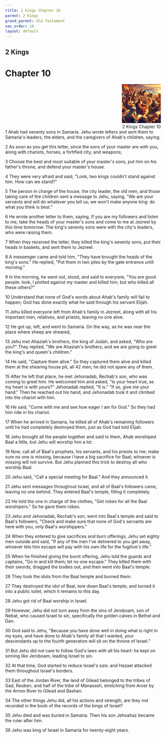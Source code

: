 ```yaml
---
title: 2 Kings Chapter 10
parent: 2 Kings
grand_parent: Old Testament
nav_order: 10
layout: default
---
```


## 2 Kings

# Chapter 10

<div style="clear: both; text-align: right;">
    <img src="/assets/Image/2 Kings/500/10.jpg" alt="2 Kings Chapter 10" class="chapter-image" style="max-width: 25%; height: auto;"/>
    <figcaption style="font-size: 14px;">2 Kings Chapter 10</figcaption>
</div>
1 Ahab had seventy sons in Samaria. Jehu wrote letters and sent them to Samaria's leaders, the elders, and the caregivers of Ahab's children, saying.

2 As soon as you get this letter, since the sons of your master are with you, along with chariots, horses, a fortified city, and weapons;

3 Choose the best and most suitable of your master's sons, put him on his father's throne, and defend your master's house.

4 They were very afraid and said, "Look, two kings couldn't stand against him. How can we stand?"

5 The person in charge of the house, the city leader, the old men, and those taking care of the children sent a message to Jehu, saying, "We are your servants and will do whatever you tell us; we won't make anyone king: do what you think is best."

6 He wrote another letter to them, saying, If you are my followers and listen to me, take the heads of your master's sons and come to me at Jezreel by this time tomorrow. The king's seventy sons were with the city's leaders, who were raising them.

7 When they received the letter, they killed the king's seventy sons, put their heads in baskets, and sent them to Jezreel.

8 A messenger came and told him, "They have brought the heads of the king's sons." He replied, "Put them in two piles by the gate entrance until morning."

9 In the morning, he went out, stood, and said to everyone, "You are good people: look, I plotted against my master and killed him; but who killed all these others?"

10 Understand that none of God's words about Ahab's family will fail to happen; God has done exactly what he said through his servant Elijah.

11 Jehu killed everyone left from Ahab's family in Jezreel, along with all his important men, relatives, and priests, leaving no one alive.

12 He got up, left, and went to Samaria. On the way, as he was near the place where sheep are sheared,

13 Jehu met Ahaziah's brothers, the king of Judah, and asked, "Who are you?" They replied, "We are Ahaziah's brothers, and we are going to greet the king's and queen's children."

14 He said, "Capture them alive." So they captured them alive and killed them at the shearing house pit, all 42 men; he did not spare any of them.

15 After he left that place, he met Jehonadab, Rechab's son, who was coming to greet him. He welcomed him and asked, "Is your heart true, as my heart is with yours?" Jehonadab replied, "It is." "If so, give me your hand." Then he reached out his hand, and Jehonadab took it and climbed into the chariot with him.

16 He said, "Come with me and see how eager I am for God." So they had him ride in his chariot.

17 When he arrived in Samaria, he killed all of Ahab's remaining followers until he had completely destroyed them, just as God had told Elijah.

18 Jehu brought all the people together and said to them, Ahab worshiped Baal a little, but Jehu will worship him a lot.

19 Now, call all of Baal's prophets, his servants, and his priests to me; make sure no one is missing, because I have a big sacrifice for Baal; whoever is missing will not survive. But Jehu planned this trick to destroy all who worship Baal.

20 Jehu said, "Call a special meeting for Baal." And they announced it.

21 Jehu sent messages throughout Israel, and all of Baal's followers came, leaving no one behind. They entered Baal's temple, filling it completely.

22 He told the one in charge of the clothes, "Get robes for all the Baal worshipers." So he gave them robes.

23 Jehu and Jehonadab, Rechab's son, went into Baal's temple and said to Baal's followers, "Check and make sure that none of God's servants are here with you, only Baal's worshippers."

24 When they entered to give sacrifices and burn offerings, Jehu set eighty men outside and said, "If any of the men I've delivered to you get away, whoever lets him escape will pay with his own life for the fugitive's life."

25 When he finished giving the burnt offering, Jehu told the guards and captains, "Go in and kill them; let no one escape." They killed them with their swords, dragged the bodies out, and then went into Baal's temple.

26 They took the idols from the Baal temple and burned them.

27 They destroyed the idol of Baal, tore down Baal's temple, and turned it into a public toilet, which it remains to this day.

28 Jehu got rid of Baal worship in Israel.

29 However, Jehu did not turn away from the sins of Jeroboam, son of Nebat, who caused Israel to sin, specifically the golden calves in Bethel and Dan.

30 God said to Jehu, "Because you have done well in doing what is right in my eyes, and have done to Ahab's family all that I wanted, your descendants up to the fourth generation will sit on the throne of Israel."

31 But Jehu did not care to follow God's laws with all his heart: he kept on sinning like Jeroboam, leading Israel to sin.

32 At that time, God started to reduce Israel's size: and Hazael attacked them throughout Israel's borders.

33 East of the Jordan River, the land of Gilead belonged to the tribes of Gad, Reuben, and half of the tribe of Manasseh, stretching from Aroer by the Arnon River to Gilead and Bashan.

34 The other things Jehu did, all his actions and strength, are they not recorded in the book of the records of the kings of Israel?

35 Jehu died and was buried in Samaria. Then his son Jehoahaz became the ruler after him.

36 Jehu was king of Israel in Samaria for twenty-eight years.



